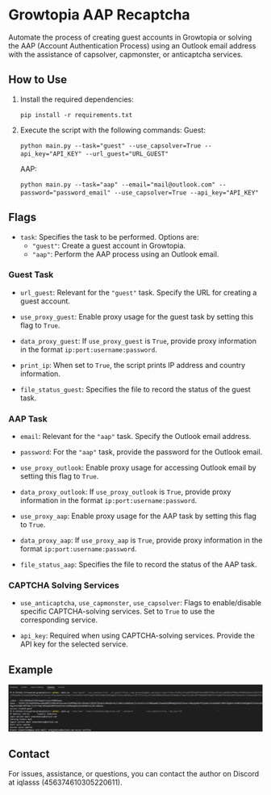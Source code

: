 # Growtopia AAP Recaptcha

Automate the process of creating guest accounts in Growtopia or solving the AAP (Account Authentication Process) using an Outlook email address with the assistance of capsolver, capmonster, or anticaptcha services.

## How to Use
1. Install the required dependencies:
   ```shell
   pip install -r requirements.txt
   ```

2. Execute the script with the following commands:
   Guest:
   ```shell
   python main.py --task="guest" --use_capsolver=True --api_key="API_KEY" --url_guest="URL_GUEST"
   ```

   AAP:
   ```shell
   python main.py --task="aap" --email="mail@outlook.com" --password="password_email" --use_capsolver=True --api_key="API_KEY"
   ```

## Flags
- `task`: Specifies the task to be performed. Options are:
  - `"guest"`: Create a guest account in Growtopia.
  - `"aap"`: Perform the AAP process using an Outlook email.

### Guest Task
- `url_guest`: Relevant for the `"guest"` task. Specify the URL for creating a guest account.

- `use_proxy_guest`: Enable proxy usage for the guest task by setting this flag to `True`.

- `data_proxy_guest`: If `use_proxy_guest` is `True`, provide proxy information in the format `ip:port:username:password`.

- `print_ip`: When set to `True`, the script prints IP address and country information.

- `file_status_guest`: Specifies the file to record the status of the guest task.

### AAP Task
- `email`: Relevant for the `"aap"` task. Specify the Outlook email address.

- `password`: For the `"aap"` task, provide the password for the Outlook email.

- `use_proxy_outlook`: Enable proxy usage for accessing Outlook email by setting this flag to `True`.

- `data_proxy_outlook`: If `use_proxy_outlook` is `True`, provide proxy information in the format `ip:port:username:password`.

- `use_proxy_aap`: Enable proxy usage for the AAP task by setting this flag to `True`.

- `data_proxy_aap`: If `use_proxy_aap` is `True`, provide proxy information in the format `ip:port:username:password`.

- `file_status_aap`: Specifies the file to record the status of the AAP task.

### CAPTCHA Solving Services
- `use_anticaptcha`, `use_capmonster`, `use_capsolver`: Flags to enable/disable specific CAPTCHA-solving services. Set to `True` to use the corresponding service.

- `api_key`: Required when using CAPTCHA-solving services. Provide the API key for the selected service.

## Example
![AAP](/src/img.png)

## Contact
For issues, assistance, or questions, you can contact the author on Discord at iqlasss (456374610305220611).
